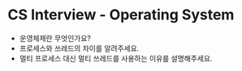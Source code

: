 # CS Interview - Operating System

- 운영체제란 무엇인가요?
- 프로세스와 쓰레드의 차이를 알려주세요.
- 멀티 프로세스 대신 멀티 쓰레드를 사용하는 이유를 설명해주세요.